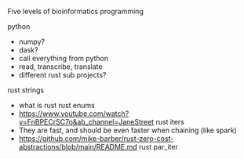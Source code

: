 Five levels of bioinformatics programming

python
- numpy?
- dask?
- call everything from python
- read, transcribe, translate
- different rust sub projects?

rust strings
- what is rust
rust enums
- https://www.youtube.com/watch?v=FnBPECrSC7o&ab_channel=JaneStreet
rust iters
- They are fast, and should be even faster when chaining (like spark)
- https://github.com/mike-barber/rust-zero-cost-abstractions/blob/main/README.md
rust par_iter
